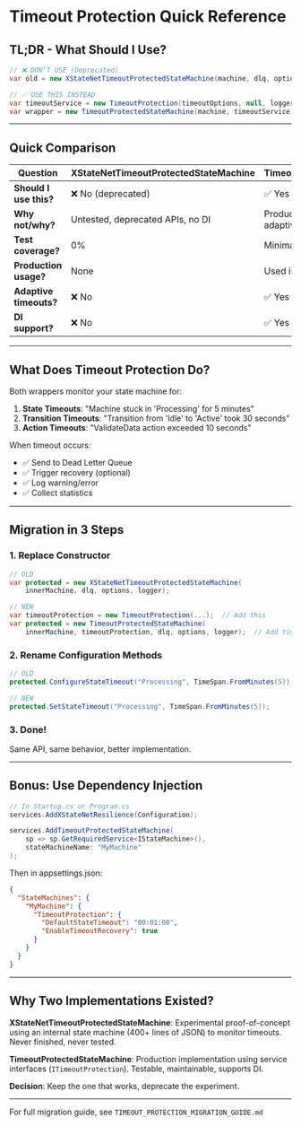 # Timeout Protection Quick Reference

## TL;DR - What Should I Use?

```csharp
// ❌ DON'T USE (Deprecated)
var old = new XStateNetTimeoutProtectedStateMachine(machine, dlq, options, logger);

// ✅ USE THIS INSTEAD
var timeoutService = new TimeoutProtection(timeoutOptions, null, logger);
var wrapper = new TimeoutProtectedStateMachine(machine, timeoutService, dlq, options, logger);
```

---

## Quick Comparison

| Question | XStateNetTimeoutProtectedStateMachine | TimeoutProtectedStateMachine |
|----------|---------------------------------------|------------------------------|
| **Should I use this?** | ❌ No (deprecated) | ✅ Yes (recommended) |
| **Why not/why?** | Untested, deprecated APIs, no DI | Production-ready, DI support, adaptive learning |
| **Test coverage?** | 0% | Minimal (via service mocks) |
| **Production usage?** | None | Used in DI extensions |
| **Adaptive timeouts?** | ❌ No | ✅ Yes |
| **DI support?** | ❌ No | ✅ Yes |

---

## What Does Timeout Protection Do?

Both wrappers monitor your state machine for:

1. **State Timeouts**: "Machine stuck in 'Processing' for 5 minutes"
2. **Transition Timeouts**: "Transition from 'Idle' to 'Active' took 30 seconds"
3. **Action Timeouts**: "ValidateData action exceeded 10 seconds"

When timeout occurs:
- ✅ Send to Dead Letter Queue
- ✅ Trigger recovery (optional)
- ✅ Log warning/error
- ✅ Collect statistics

---

## Migration in 3 Steps

### 1. Replace Constructor
```csharp
// OLD
var protected = new XStateNetTimeoutProtectedStateMachine(
    innerMachine, dlq, options, logger);

// NEW
var timeoutProtection = new TimeoutProtection(...);  // Add this
var protected = new TimeoutProtectedStateMachine(
    innerMachine, timeoutProtection, dlq, options, logger);  // Add timeoutProtection param
```

### 2. Rename Configuration Methods
```csharp
// OLD
protected.ConfigureStateTimeout("Processing", TimeSpan.FromMinutes(5));

// NEW
protected.SetStateTimeout("Processing", TimeSpan.FromMinutes(5));
```

### 3. Done!
Same API, same behavior, better implementation.

---

## Bonus: Use Dependency Injection

```csharp
// In Startup.cs or Program.cs
services.AddXStateNetResilience(Configuration);

services.AddTimeoutProtectedStateMachine(
    sp => sp.GetRequiredService<IStateMachine>(),
    stateMachineName: "MyMachine"
);
```

Then in appsettings.json:
```json
{
  "StateMachines": {
    "MyMachine": {
      "TimeoutProtection": {
        "DefaultStateTimeout": "00:01:00",
        "EnableTimeoutRecovery": true
      }
    }
  }
}
```

---

## Why Two Implementations Existed?

**XStateNetTimeoutProtectedStateMachine**: Experimental proof-of-concept using an internal state machine (400+ lines of JSON) to monitor timeouts. Never finished, never tested.

**TimeoutProtectedStateMachine**: Production implementation using service interfaces (`ITimeoutProtection`). Testable, maintainable, supports DI.

**Decision**: Keep the one that works, deprecate the experiment.

---

For full migration guide, see `TIMEOUT_PROTECTION_MIGRATION_GUIDE.md`
